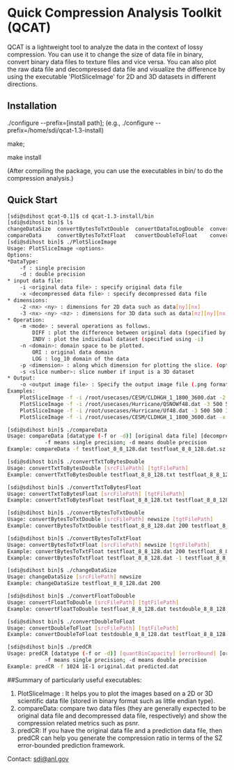 # Quick Compression Analysis Toolkit (QCAT)

QCAT is a lightweight tool to analyze the data in the context of lossy compression. You can use it to change the size of data file in binary, convert binary data files to texture files and vice versa. You can also plot the raw data file and decompressed data file and visualize the difference by using the executable 'PlotSliceImage' for 2D and 3D datasets in different directions. 

## Installation
./configure --prefix=[install path]; (e.g., ./configure --prefix=/home/sdi/qcat-1.3-install)

make;

make install 

(After compiling the package, you can use the executables in bin/ to do the compression analysis.)

## Quick Start

```bash
[sdi@sdihost qcat-0.1]$ cd qcat-1.3-install/bin
[sdi@sdihost bin]$ ls
changeDataSize  convertBytesToTxtDouble  convertDataToLogDouble  convertFloatToDouble     convertTxtToBytesFloat  generateRandomData   PlotSliceImage	predCR
compareData     convertBytesToTxtFloat   convertDoubleToFloat    convertTxtToBytesDouble  generateIndexData       generateRandomData2  splitComplexData 
[sdi@sdihost bin]$ ./PlotSliceImage 
Usage: PlotSliceImage <options>
Options:
*DataType:
	-f : single precision
	-d : double precision
* input data file:
	-i <original data file> : specify original data file
	-x <decompressed data file> : specify decompressed data file
* dimensions: 
	-2 <nx> <ny> : dimensions for 2D data such as data[ny][nx]
	-3 <nx> <ny> <nz> : dimensions for 3D data such as data[nz][ny][nx] 
* Operation: 
	-m <mode> : several operations as follows.
		DIFF : plot the difference between original data (specified by -i) and decompressed data (specified by -x)
		INDV : plot the individual dataset (specified using -i)
	-n <domain>: domain space to be plotted.
		ORI : original data domain
		LOG : log_10 domain of the data
	-p <dimension> : along which dimension for plotting the slice. (options: 1, 2 or 3; default setting: 3
	-s <slice number>: slice number if input is a 3D dataset
* Output: 
	-o <output image file> : Specify the output image file (.png format)
Examples:
	PlotSliceImage -f -i /root/usecases/CESM/CLDHGH_1_1800_3600.dat -2 3600 1800 -m INDV -n ORI -o /root/usecases/CESM/CLDHGH_1_1800_3600.png
	PlotSliceImage -f -i /root/usecases/Hurricane/QSNOWf48.dat -3 500 500 100 -m INDV -n ORI -p 3 -s 50 -o /root/usecases/Hurricane/QSNOWf48.png
	PlotSliceImage -f -i /root/usecases/Hurricane/Uf48.dat -3 500 500 100 -m INDV -n ORI -s 50 -o /root/usecases/Hurricane/Uf48.png
	PlotSliceImage -f -i /root/usecases/CESM/CLDHGH_1_1800_3600.dat -x /root/usecases/CESM/CLDHGH_1_1800_3600.dat.sz.out -2 3600 1800 -m DIFF -n ORI -o /root/usecases/CESM/CLDHGH_1_1800_3600-diff.png

[sdi@sdihost bin]$ ./compareData
Usage: compareData [datatype (-f or -d)] [original data file] [decompressed data file]
			-f means single precision; -d means double precision
Example: compareData -f testfloat_8_8_128.dat testfloat_8_8_128.dat.sz.out

[sdi@sdihost bin]$ ./convertTxtToBytesDouble 
Usage: convertTxtToBytesDouble [srcFilePath] [tgtFilePath]
Example: convertTxtToBytesDouble testfloat_8_8_128.txt testfloat_8_8_128.dat

[sdi@sdihost bin]$ ./convertTxtToBytesFloat
Usage: convertTxtToBytesFloat [srcFilePath] [tgtFilePath]
Example: convertTxtToBytesFloat testfloat_8_8_128.txt testfloat_8_8_128.dat

[sdi@sdihost bin]$ ./convertBytesToTxtDouble 
Usage: convertBytesToTxtDouble [srcFilePath] newsize [tgtFilePath]
Example: convertBytesToTxtDouble testfloat_8_8_128.dat 200 testfloat_8_8_128.xls

[sdi@sdihost bin]$ ./convertBytesToTxtFloat 
Usage: convertBytesToTxtFloat [srcFilePath] newsize [tgtFilePath]
Example: convertBytesToTxtFloat testfloat_8_8_128.dat 200 testfloat_8_8_128.xls
Example: convertBytesToTxtFloat testfloat_8_8_128.dat -1 testfloat_8_8_128.xls

[sdi@sdihost bin]$ ./changeDataSize
Usage: changeDataSize [srcFilePath] newsize
Example: changeDataSize testfloat_8_8_128.dat 200

[sdi@sdihost bin]$ ./convertFloatToDouble 
Usage: convertFloatToDouble [srcFilePath] [tgtFilePath]
Example: convertFloatToDouble testfloat_8_8_128.dat testdouble_8_8_128.f64 

[sdi@sdihost bin]$ ./convertDoubleToFloat 
Usage: convertDoubleToFloat [srcFilePath] [tgtFilePath]
Example: convertDoubleToFloat testdouble_8_8_128.dat testfloat_8_8_128.dat

[sdi@sdihost bin]$ ./predCR
Usage: predCR [datatype (-f or -d)] [quantBinCapacity] [errorBound] [original data file] [predcted data file]
			-f means single precision; -d means double precision
Example: predCR -f 1024 1E-1 original.dat predicted.dat
```

##Summary of particularly useful executables: 
1. PlotSliceImage : It helps you to plot the images based on a 2D or 3D scientific data file (stored in binary format such as little endian type).
2. compareData: compare two data files (they are generally expected to be original data file and decompressed data file, respectively) and show the compression related metrics such as psnr.
3. predCR: If you have the original data file and a prediction data file, then predCR can help you generate the compression ratio in terms of the SZ error-bounded prediction framework. 



Contact: sdi@anl.gov
